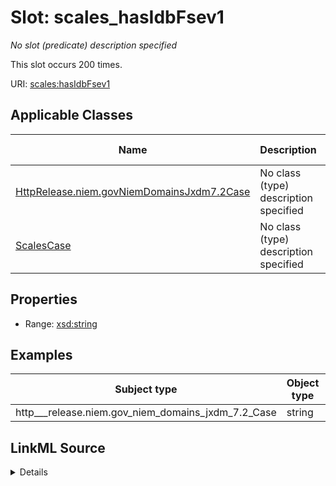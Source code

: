 

# Slot: scales_hasIdbFsev1


_No slot (predicate) description specified_






This slot occurs 200 times.


URI: [scales:hasIdbFsev1](http://schemas.scales-okn.org/rdf/scales#hasIdbFsev1)



<!-- no inheritance hierarchy -->





## Applicable Classes

| Name | Description | Modifies Slot |
| --- | --- | --- |
| [HttpRelease.niem.govNiemDomainsJxdm7.2Case](../classes/HttpRelease.niem.govNiemDomainsJxdm7.2Case.md) | No class (type) description specified |  yes  |
| [ScalesCase](../classes/ScalesCase.md) | No class (type) description specified |  no  |







## Properties

* Range: [xsd:string](http://www.w3.org/2001/XMLSchema#string)






## Examples

| Subject type | Object type | Example subject | Example object | Occurrences |
| --- | --- | --- | --- | --- |
| http___release.niem.gov_niem_domains_jxdm_7.2_Case | string | scales:CriminalCase | 005 | 200 |




## LinkML Source

<details>

```yaml
name: scales_hasIdbFsev1
annotations:
  count:
    tag: count
    value: 200
description: No slot (predicate) description specified
examples:
- object:
    example_object: '005'
    example_object_type: string
    example_predicate: scales:hasIdbFsev1
    example_subject: scales:CriminalCase
    example_subject_type: http___release.niem.gov_niem_domains_jxdm_7.2_Case
from_schema: scales-kg
rank: 1000
slot_uri: scales:hasIdbFsev1
alias: scales_hasIdbFsev1
domain_of:
- http___release.niem.gov_niem_domains_jxdm_7.2_Case
- scales_Case
range: string

```
</details>